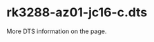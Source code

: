 # rk3288-az01-jc16-c.dts

More DTS information on the [](Linux-DTSs.md) page.

<code-block src="dts/rk3288-az01-jc16-c.dts" />
